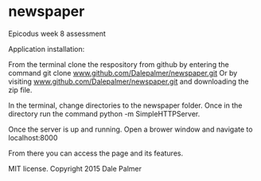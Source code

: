 # newspaper
Epicodus week 8 assessment

Application installation:

From the terminal clone the respository from github by entering the command git clone www.github.com/Dalepalmer/newspaper.git Or by visiting www.github.com/Dalepalmer/newspaper.git and downloading the zip file.

In the terminal, change directories to the newspaper folder. Once in the directory run the command python -m SimpleHTTPServer.

Once the server is up and running. Open a brower window and navigate to localhost:8000

From there you can access the page and its features.

MIT license. Copyright 2015 Dale Palmer

